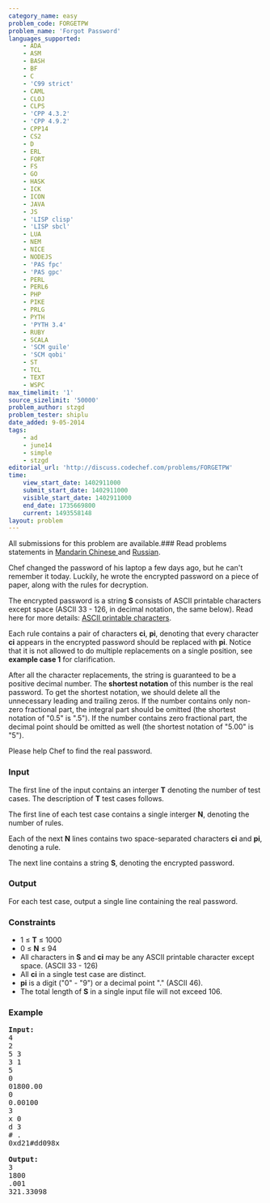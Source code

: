 ```yaml
---
category_name: easy
problem_code: FORGETPW
problem_name: 'Forgot Password'
languages_supported:
    - ADA
    - ASM
    - BASH
    - BF
    - C
    - 'C99 strict'
    - CAML
    - CLOJ
    - CLPS
    - 'CPP 4.3.2'
    - 'CPP 4.9.2'
    - CPP14
    - CS2
    - D
    - ERL
    - FORT
    - FS
    - GO
    - HASK
    - ICK
    - ICON
    - JAVA
    - JS
    - 'LISP clisp'
    - 'LISP sbcl'
    - LUA
    - NEM
    - NICE
    - NODEJS
    - 'PAS fpc'
    - 'PAS gpc'
    - PERL
    - PERL6
    - PHP
    - PIKE
    - PRLG
    - PYTH
    - 'PYTH 3.4'
    - RUBY
    - SCALA
    - 'SCM guile'
    - 'SCM qobi'
    - ST
    - TCL
    - TEXT
    - WSPC
max_timelimit: '1'
source_sizelimit: '50000'
problem_author: stzgd
problem_tester: shiplu
date_added: 9-05-2014
tags:
    - ad
    - june14
    - simple
    - stzgd
editorial_url: 'http://discuss.codechef.com/problems/FORGETPW'
time:
    view_start_date: 1402911000
    submit_start_date: 1402911000
    visible_start_date: 1402911000
    end_date: 1735669800
    current: 1493558148
layout: problem
---
```

All submissions for this problem are available.###  Read problems statements in [Mandarin Chinese ](http://www.codechef.com/download/translated/JUNE14/mandarin/FORGETPW.pdf) and [Russian](http://www.codechef.com/download/translated/JUNE14/russian/FORGETPW.pdf).

Chef changed the password of his laptop a few days ago, but he can't remember it today. Luckily, he wrote the encrypted password on a piece of paper, along with the rules for decryption.

The encrypted password is a string **S** consists of ASCII printable characters except space (ASCII 33 - 126, in decimal notation, the same below). Read here for more details: [ASCII printable characters](http://en.wikipedia.org/wiki/Printable_characters#ASCII_printable_characters "ASCII printable characters").

Each rule contains a pair of characters **ci**, **pi**, denoting that every character **ci** appears in the encrypted password should be replaced with **pi**. Notice that it is not allowed to do multiple replacements on a single position, see **example case 1** for clarification.

After all the character replacements, the string is guaranteed to be a positive decimal number. The **shortest notation** of this number is the real password. To get the shortest notation, we should delete all the unnecessary leading and trailing zeros. If the number contains only non-zero fractional part, the integral part should be omitted (the shortest notation of "0.5" is ".5"). If the number contains zero fractional part, the decimal point should be omitted as well (the shortest notation of "5.00" is "5").

Please help Chef to find the real password.

### Input

The first line of the input contains an interger **T** denoting the number of test cases.
The description of **T** test cases follows.

The first line of each test case contains a single interger **N**, denoting the number of rules.

Each of the next **N** lines contains two space-separated characters **ci** and **pi**,
denoting a rule.

The next line contains a string **S**, denoting the encrypted password.

### Output

For each test case, output a single line containing the real password.

### Constraints

- 1 ≤ **T** ≤ 1000
- 0 ≤ **N** ≤ 94
- All characters in **S** and **ci** may be any ASCII printable character except space. (ASCII 33 - 126)
- All **ci** in a single test case are distinct.
- **pi** is a digit ("0" - "9") or a decimal point "." (ASCII 46).
- The total length of **S** in a single input file will not exceed 106.

### Example

<pre>
<b>Input:</b>
4
2
5 3
3 1
5
0
01800.00
0
0.00100
3
x 0
d 3
# .
0xd21#dd098x

<b>Output:</b>
3
1800
.001
321.33098
</pre>